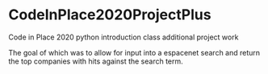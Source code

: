 # CodeInPlace2020ProjectPlus
Code in Place 2020 python introduction class additional project work

The goal of which was to allow for input into a espacenet search and return the top companies with hits against the search term. 
